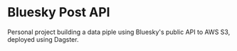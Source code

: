 # Bluesky Post API

Personal project building a data piple using Bluesky's public API to AWS S3, deployed using Dagster.

